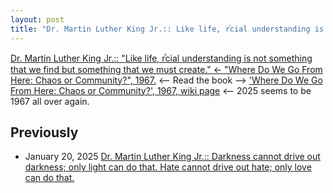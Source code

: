 ```yaml
---
layout: post
title: "Dr. Martin Luther King Jr.:: Like life, rⷶcial understanding is not something that we find but something that we must create <-- 'Where Do We Go From Here: Chaos or Community?', 1967."
---
```

[Dr. Martin Luther King Jr.:: "Like life, rⷶcial understanding is not something that we find but something that we must create." 
<- "Where Do We Go From Here: Chaos or Community?", 1967.](https://www.drmartinlutherkingjr.com/drking/mlk-quotes/) 
<-- Read the book --> ['Where Do We Go From Here: Chaos or Community?', 1967, wiki page](https://en.wikipedia.org/wiki/Where_Do_We_Go_from_Here:_Chaos_or_Community)
<-- 2025 seems to be 1967 all over again. 

## Previously 
* January 20, 2025 [Dr. Martin Luther King Jr.:: Darkness cannot drive out darkness; only light can do that. Hate cannot drive out hate; only love can do that.](http://rolandtanglao.com/2025/01/20/p0713-mlk-quotes/)
